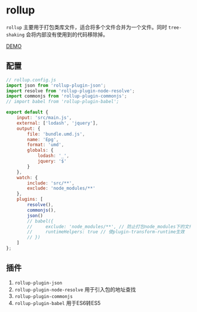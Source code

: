 # rollup

`rollup` 主要用于打包类库文件，适合将多个文件合并为一个文件。同时 `tree-shaking` 会将内部没有使用到的代码移除掉。

[DEMO](https://github.com/vandvassily/rollup-demo)

## 配置

```js
// rollup.config.js
import json from 'rollup-plugin-json';
import resolve from 'rollup-plugin-node-resolve';
import commonjs from 'rollup-plugin-commonjs';
// import babel from 'rollup-plugin-babel';

export default {
    input: 'src/main.js',
    external: ['lodash', 'jquery'],
    output: {
        file: 'bundle.umd.js',
        name: 'Epg',
        format: 'umd',
        globals: {
            lodash: '_',
            jquery: '$'
        }
    },
    watch: {
        include: 'src/**',
        exclude: 'node_modules/**'
    },
    plugins: [
        resolve(),
        commonjs(),
        json()
        // babel({
        //     exclude: 'node_modules/**', // 防止打包node_modules下的文件
        //     runtimeHelpers: true // 使plugin-transform-runtime生效
        // })
    ]
};
```

## 插件

1. `rollup-plugin-json`
2. `rollup-plugin-node-resolve` 用于引入包的地址查找
3. `rollup-plugin-commonjs`
4. `rollup-plugin-babel` 用于ES6转ES5
